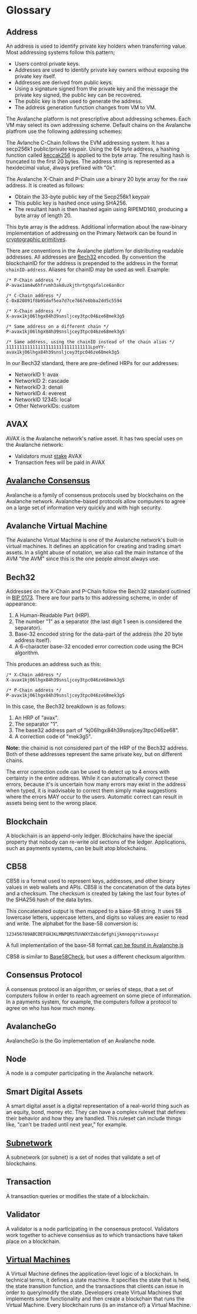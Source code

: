 # Glossary

## Address

An address is used to identify private key holders when transferring value. Most addressing systems follow this pattern;

* Users control private keys.
* Addresses are used to identify private key owners without exposing the private key itself. 
* Addresses are derived from public keys.
* Using a signature signed from the private key and the message the private key signed, the public key can be recovered. 
* The public key is then used to generate the address.
* The address generation function changes from VM to VM.

The Avalanche platform is not prescriptive about addressing schemes. Each VM may select its own addressing scheme. Default chains on the Avalanche platfrom use the following addressing schemes: 

The Avlanche C-Chain follows the EVM addressing system. It has a secp256k1 public/private keypair. Using the 64 byte address, a hashing function called [keccak256](https://eth-hash.readthedocs.io/en/latest/) is applied to the byte array. The resulting hash is truncated to the first 20 bytes. The address string is represented as a hexidecimal value, always prefixed with "0x".   

The Avalanche X-Chain and P-Chain use a binary 20 byte array for the raw address. It is created as follows:

* Obtain the 33-byte public key of the Secp256k1 keypair
* This public key is hashed once using SHA256.
* The resultant hash is then hashed again using RIPEMD160, producing a byte array of length 20. 

This byte array is the address. Additional information about the raw-binary implementation of addressing on the Primary Network can be found in [cryptographic primitives](../cryptographic-primitives/#secp256k1-addresses). 

There are conventions in the Avalanche platform for distributing readable addresses. All addresses are [Bech32](#bech32) encoded. By convention the blockchainID for the address is prepended to the address in the format `chainID-address`. Aliases for chainID may be used as well. Example:

```
/* P-Chain address */
P-avax1am4w6hfrvmh3akduzkjthrtgtqafalce6an8cr

/* C-Chain address */
C-0x820891f8b95daf5ea7d7ce7667e6bba2dd5c5594

/* X-Chain address */
X-avax1kj06lhgx84h39snsljcey3tpc046ze68mek3g5

/* Same address on a different chain */
P-avax1kj06lhgx84h39snsljcey3tpc046ze68mek3g5

/* Same address, using the chainID instead of the chain alias */
11111111111111111111111111111111LpoYY-avax1kj06lhgx84h39snsljcey3tpc046ze68mek3g5
```

In our Bech32 standard, there are pre-defined HRPs for our addresses:

* NetworkID 1: avax
* NetworkID 2: cascade
* NetworkID 3: denali
* NetworkID 4: everest
* NetworkID 12345: local
* Other NetworkIDs: custom

## AVAX

AVAX is the Avalanche network's native asset. It has two special uses on the Avalanche network:

* Validators must [stake](../core-concepts/overview.md#what-is-staking) AVAX
* Transaction fees will be paid in AVAX

## [Avalanche Consensus](../core-concepts/overview.md#what-is-avalanche)

Avalanche is a family of consensus protocols used by blockchains on the Avalanche network.
Avalanche-based protocols allow computers to agree on a large set of information very quickly and with high security.

## Avalanche Virtual Machine

The Avalanche Virtual Machine is one of the Avalanche network's built-in virtual machines. 
It defines an application for creating and trading smart assets.
In a slight abuse of notation, we also call the main instance of the AVM 
"the AVM" since this is the one people almost always use.

## Bech32

Addresses on the X-Chain and P-Chain follow the Bech32 standard outlined in [BIP 0173](https://en.bitcoin.it/wiki/BIP_0173). There are four parts to this addressing scheme, in order of appearance:

1. A Human-Readable Part (HRP).
2. The number "1" as a separator (the last digit 1 seen is considered the separator).
3. Base-32 encoded string for the data-part of the address (the 20 byte address itself).
4. A 6-character base-32 encoded error correction code using the BCH algorithm.

This produces an address such as this:

```
/* X-Chain address */
X-avax1kj06lhgx84h39snsljcey3tpc046ze68mek3g5

/* P-Chain address */
P-avax1kj06lhgx84h39snsljcey3tpc046ze68mek3g5
```

In this case, the Bech32 breakdown is as follows:

1. An HRP of "avax".
2. The separator "1".
3. The base32 address part of "kj06lhgx84h39snsljcey3tpc046ze68".
4. A correction code of "mek3g5".

**Note:** the chainid is not considered part of the HRP of the Bech32 address. Both of these addresses represent the same private key, but on different chains.

The error correction code can be used to detect up to 4 errors with certainty in the entire address. While it can automatically correct these errors, because it's is uncertain how many errors may exist in the address when typed, it is inadvisable to correct them simply make suggestions where the errors MAY occur to the users. Automatic correct can result in assets being sent to the wrong place.

## Blockchain

A blockchain is an append-only ledger. Blockchains have the special property that nobody can re-write old sections of the ledger. 
Applications, such as payments systems, can be built atop blockchains. 

## CB58

CB58 is a format used to represent keys, addresses, and other binary values in web wallets and APIs. CB58 is the concatenation of the data bytes and a checksum. The checksum is created by taking the last four bytes of the SHA256 hash of the data bytes. 

This concatenated output is then mapped to a base-58 string. It uses 58 lowercase letters, uppercase letters, and digits so values are easier to read and write. The alphabet for the base-58 conversion is:

`123456789ABCDEFGHJKLMNPQRSTUVWXYZabcdefghijkmnopqrstuvwxyz`

A full implementation of the base-58 format [can be found in Avalanche.js](https://github.com/ava-labs/avalanche.js/blob/eabcc2f23091be98d3db9d6bc0655c6faa7a3c3e/src/utils/bintools.ts#L19)

CB58 is similar to [Base58Check], but uses a different checksum algorithm.

[Base58Check]: https://en.bitcoin.it/wiki/Base58Check_encoding

## Consensus Protocol

A consensus protocol is an algorithm, or series of steps, that a set of computers follow in order to reach agreement on some piece of information.
In a payments system, for example, the computers follow a protocol to agree on who has how much money.

## AvalancheGo

AvalancheGo is the Go implementation of an Avalanche node.

## Node

A node is a computer participating in the Avalanche network.

## Smart Digital Assets

A smart digital asset is a digital representation of a real-world thing such as an equity, bond, money etc.
They can have a complex ruleset that defines their behavior and how they are handled.
This ruleset can include things like, "can't be traded until next year," for example.

## [Subnetwork](../core-concepts/overview.md#what-are-subnets)

A subnetwork (or subnet) is a set of nodes that validate a set of blockchains.

## Transaction

A transaction queries or modifies the state of a blockchain.

## Validator

A validator is a node participating in the consensus protocol.
Validators work together to achieve consensus as to which transactions have taken place on a blockchain.

## [Virtual Machines](../core-concepts/overview.md#what-are-virtual-machines)

A Virtual Machine defines the application-level logic of a blockchain.
In technical terms, it defines a state machine.
It specifies the state that is held, the state transition function, and the transactions that clients can issue in order to query/modify the state.
Developers create Virtual Machines that implements some functionality and then create a blockchain that runs the Virtual Machine.
Every blockchain runs (is an instance of) a Virtual Machine.  